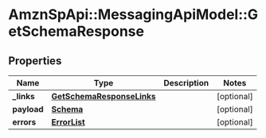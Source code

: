 # AmznSpApi::MessagingApiModel::GetSchemaResponse

## Properties
Name | Type | Description | Notes
------------ | ------------- | ------------- | -------------
**_links** | [**GetSchemaResponseLinks**](GetSchemaResponseLinks.md) |  | [optional] 
**payload** | [**Schema**](Schema.md) |  | [optional] 
**errors** | [**ErrorList**](ErrorList.md) |  | [optional] 

